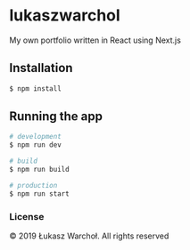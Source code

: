 # lukaszwarchol

My own portfolio written in React using Next.js

## Installation

```bash
$ npm install
```

## Running the app

```bash
# development
$ npm run dev

# build
$ npm run build

# production
$ npm run start
```

### License

© 2019 Łukasz Warchoł. All rights reserved
